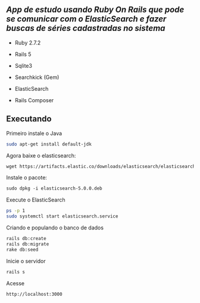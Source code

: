 
## _App de estudo usando Ruby On Rails que pode se comunicar com o ElasticSearch e fazer buscas de séries cadastradas no sistema_

* Ruby 2.7.2

* Rails 5

* Sqlite3

* Searchkick (Gem)

* ElasticSearch

* Rails Composer

## Executando

Primeiro instale o Java

```sh
sudo apt-get install default-jdk
```

Agora baixe o elasticsearch:
```sh
wget https://artifacts.elastic.co/downloads/elasticsearch/elasticsearch-5.0.0.deb
```

Instale o pacote:
```sh
sudo dpkg -i elasticsearch-5.0.0.deb
```

Execute o ElasticSearch
```sh
ps -p 1
sudo systemctl start elasticsearch.service
```

Criando e populando o banco de dados
```sh
rails db:create
rails db:migrate
rake db:seed
```

Inicie o servidor
```sh
rails s
```

Acesse
```sh
http://localhost:3000
```
